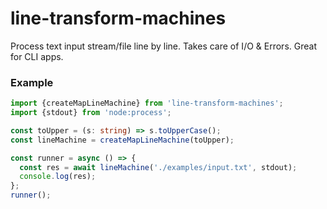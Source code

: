 # line-transform-machines

Process text input stream/file line by line. Takes care of I/O &amp; Errors. Great for CLI apps.

### Example

```ts
import {createMapLineMachine} from 'line-transform-machines';
import {stdout} from 'node:process';

const toUpper = (s: string) => s.toUpperCase();
const lineMachine = createMapLineMachine(toUpper);

const runner = async () => {
  const res = await lineMachine('./examples/input.txt', stdout);
  console.log(res);
};
runner();
```
